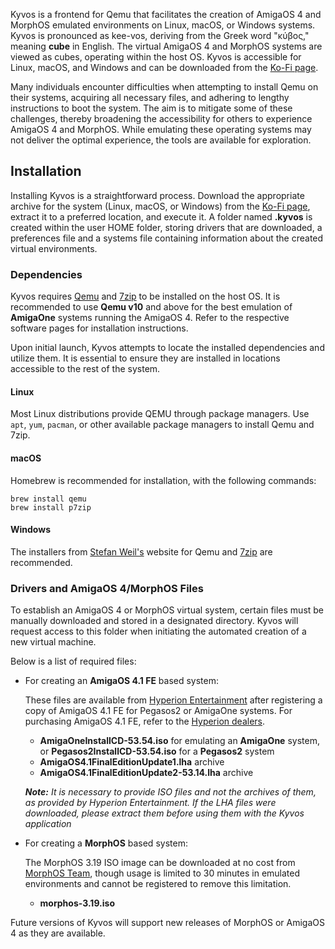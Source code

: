 Kyvos is a frontend for Qemu that facilitates the creation of AmigaOS 4 and MorphOS emulated environments on Linux, macOS, or Windows systems. Kyvos is pronounced as kee-vos, deriving from the Greek word "κύβος," meaning **cube** in English. The virtual AmigaOS 4 and MorphOS systems are viewed as cubes, operating within the host OS. Kyvos is accessible for Linux, macOS, and Windows and can be downloaded from the [Ko-Fi page](https://ko-fi.com/s/6476fdadd2).

Many individuals encounter difficulties when attempting to install Qemu on their systems, acquiring all necessary files, and adhering to lengthy instructions to boot the system. The aim is to mitigate some of these challenges, thereby broadening the accessibility for others to experience AmigaOS 4 and MorphOS. While emulating these operating systems may not deliver the optimal experience, the tools are available for exploration.

## Installation

Installing Kyvos is a straightforward process. Download the appropriate archive for the system (Linux, macOS, or Windows) from the [Ko-Fi page](https://ko-fi.com/walkero), extract it to a preferred location, and execute it. A folder named **.kyvos** is created within the user HOME folder, storing drivers that are downloaded, a preferences file and a systems file containing information about the created virtual environments.

### Dependencies

Kyvos requires [Qemu](https://www.qemu.org/) and [7zip](https://www.7-zip.org/) to be installed on the host OS. It is recommended to use **Qemu v10** and above for the best emulation of **AmigaOne** systems running the AmigaOS 4. Refer to the respective software pages for installation instructions.

Upon initial launch, Kyvos attempts to locate the installed dependencies and utilize them. It is essential to ensure they are installed in locations accessible to the rest of the system.

#### Linux

Most Linux distributions provide QEMU through package managers. Use `apt`, `yum`, `pacman`, or other available package managers to install Qemu and 7zip.

#### macOS

Homebrew is recommended for installation, with the following commands:

```
brew install qemu
brew install p7zip
```

#### Windows

The installers from [Stefan Weil's](https://qemu.weilnetz.de/w64/) website for Qemu and [7zip](https://www.7-zip.org/) are recommended.

### Drivers and AmigaOS 4/MorphOS Files

To establish an AmigaOS 4 or MorphOS virtual system, certain files must be manually downloaded and stored in a designated directory. Kyvos will request access to this folder when initiating the automated creation of a new virtual machine.

Below is a list of required files:

- For creating an **AmigaOS 4.1 FE** based system:

  These files are available from [Hyperion Entertainment](https://www.hyperion-entertainment.com/) after registering a copy of AmigaOS 4.1 FE for Pegasos2 or AmigaOne systems. For purchasing AmigaOS 4.1 FE, refer to the [Hyperion dealers](https://www.hyperion-entertainment.com/index.php/where-to-buy/dealers).

  - **AmigaOneInstallCD-53.54.iso** for emulating an **AmigaOne** system, or **Pegasos2InstallCD-53.54.iso** for a **Pegasos2** system
  - **AmigaOS4.1FinalEditionUpdate1.lha** archive
  - **AmigaOS4.1FinalEditionUpdate2-53.14.lha** archive

  ***Note:*** *It is necessary to provide ISO files and not the archives of them, as provided by Hyperion Entertainment. If the LHA files were downloaded, please extract them before using them with the Kyvos application*

- For creating a **MorphOS** based system:

  The MorphOS 3.19 ISO image can be downloaded at no cost from [MorphOS Team](https://www.morphos-team.net/downloads), though usage is limited to 30 minutes in emulated environments and cannot be registered to remove this limitation.

  - **morphos-3.19.iso**

Future versions of Kyvos will support new releases of MorphOS or AmigaOS 4 as they are available.
